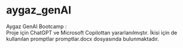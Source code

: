 # aygaz_genAI
Aygaz GenAI Bootcamp :		
Proje için ChatGPT ve Microsoft Copilottan yararlanılmıştır. İkisi için de kullanılan promptlar promptlar.docx dosyasında bulunmaktadır.
